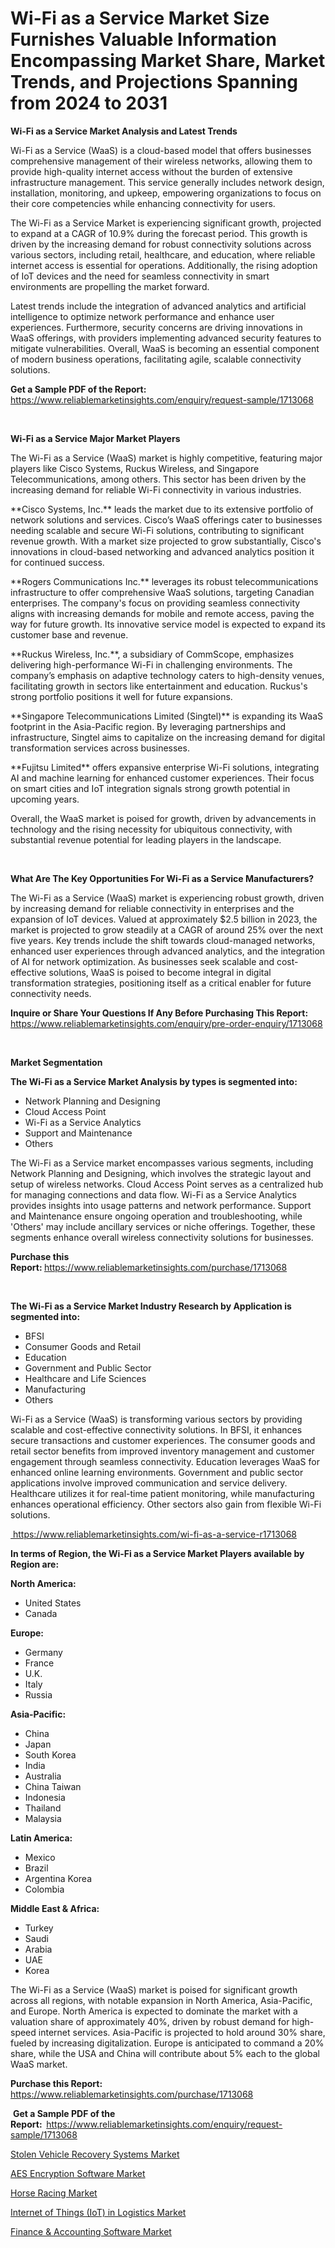 <p><h1>Wi-Fi as a Service Market Size Furnishes Valuable Information Encompassing Market Share, Market Trends, and Projections Spanning from 2024 to 2031</h1></p><p><strong>Wi-Fi as a Service Market Analysis and Latest Trends</strong></p>
<p><p>Wi-Fi as a Service (WaaS) is a cloud-based model that offers businesses comprehensive management of their wireless networks, allowing them to provide high-quality internet access without the burden of extensive infrastructure management. This service generally includes network design, installation, monitoring, and upkeep, empowering organizations to focus on their core competencies while enhancing connectivity for users.</p><p>The Wi-Fi as a Service Market is experiencing significant growth, projected to expand at a CAGR of 10.9% during the forecast period. This growth is driven by the increasing demand for robust connectivity solutions across various sectors, including retail, healthcare, and education, where reliable internet access is essential for operations. Additionally, the rising adoption of IoT devices and the need for seamless connectivity in smart environments are propelling the market forward.</p><p>Latest trends include the integration of advanced analytics and artificial intelligence to optimize network performance and enhance user experiences. Furthermore, security concerns are driving innovations in WaaS offerings, with providers implementing advanced security features to mitigate vulnerabilities. Overall, WaaS is becoming an essential component of modern business operations, facilitating agile, scalable connectivity solutions.</p></p>
<p><strong>Get a Sample PDF of the Report:&nbsp;</strong> <a href="https://www.reliablemarketinsights.com/enquiry/request-sample/1713068?utm_campaign=1622&utm_medium=2&utm_source=Github&utm_content=ia&utm_term=22102024&utm_id=wi-fi-as-a-service">https://www.reliablemarketinsights.com/enquiry/request-sample/1713068</a></p>
<p>&nbsp;</p>
<p><strong>Wi-Fi as a Service Major Market Players</strong></p>
<p><p>The Wi-Fi as a Service (WaaS) market is highly competitive, featuring major players like Cisco Systems, Ruckus Wireless, and Singapore Telecommunications, among others. This sector has been driven by the increasing demand for reliable Wi-Fi connectivity in various industries.</p><p>**Cisco Systems, Inc.** leads the market due to its extensive portfolio of network solutions and services. Cisco’s WaaS offerings cater to businesses needing scalable and secure Wi-Fi solutions, contributing to significant revenue growth. With a market size projected to grow substantially, Cisco's innovations in cloud-based networking and advanced analytics position it for continued success.</p><p>**Rogers Communications Inc.** leverages its robust telecommunications infrastructure to offer comprehensive WaaS solutions, targeting Canadian enterprises. The company's focus on providing seamless connectivity aligns with increasing demands for mobile and remote access, paving the way for future growth. Its innovative service model is expected to expand its customer base and revenue.</p><p>**Ruckus Wireless, Inc.**, a subsidiary of CommScope, emphasizes delivering high-performance Wi-Fi in challenging environments. The company’s emphasis on adaptive technology caters to high-density venues, facilitating growth in sectors like entertainment and education. Ruckus's strong portfolio positions it well for future expansions.</p><p>**Singapore Telecommunications Limited (Singtel)** is expanding its WaaS footprint in the Asia-Pacific region. By leveraging partnerships and infrastructure, Singtel aims to capitalize on the increasing demand for digital transformation services across businesses.</p><p>**Fujitsu Limited** offers expansive enterprise Wi-Fi solutions, integrating AI and machine learning for enhanced customer experiences. Their focus on smart cities and IoT integration signals strong growth potential in upcoming years.</p><p>Overall, the WaaS market is poised for growth, driven by advancements in technology and the rising necessity for ubiquitous connectivity, with substantial revenue potential for leading players in the landscape.</p></p>
<p>&nbsp;</p>
<p><strong>What Are The Key Opportunities For Wi-Fi as a Service Manufacturers?</strong></p>
<p><p>The Wi-Fi as a Service (WaaS) market is experiencing robust growth, driven by increasing demand for reliable connectivity in enterprises and the expansion of IoT devices. Valued at approximately $2.5 billion in 2023, the market is projected to grow steadily at a CAGR of around 25% over the next five years. Key trends include the shift towards cloud-managed networks, enhanced user experiences through advanced analytics, and the integration of AI for network optimization. As businesses seek scalable and cost-effective solutions, WaaS is poised to become integral in digital transformation strategies, positioning itself as a critical enabler for future connectivity needs.</p></p>
<p><strong>Inquire or Share Your Questions If Any Before Purchasing This Report:</strong> <a href="https://www.reliablemarketinsights.com/enquiry/pre-order-enquiry/1713068?utm_campaign=1622&utm_medium=2&utm_source=Github&utm_content=ia&utm_term=22102024&utm_id=wi-fi-as-a-service">https://www.reliablemarketinsights.com/enquiry/pre-order-enquiry/1713068</a></p>
<p>&nbsp;</p>
<p><strong>Market Segmentation</strong></p>
<p><strong>The Wi-Fi as a Service Market Analysis by types is segmented into:</strong></p>
<p><ul><li>Network Planning and Designing</li><li>Cloud Access Point</li><li>Wi-Fi as a Service Analytics</li><li>Support and Maintenance</li><li>Others</li></ul></p>
<p><p>The Wi-Fi as a Service market encompasses various segments, including Network Planning and Designing, which involves the strategic layout and setup of wireless networks. Cloud Access Point serves as a centralized hub for managing connections and data flow. Wi-Fi as a Service Analytics provides insights into usage patterns and network performance. Support and Maintenance ensure ongoing operation and troubleshooting, while 'Others' may include ancillary services or niche offerings. Together, these segments enhance overall wireless connectivity solutions for businesses.</p></p>
<p><strong>Purchase this Report:&nbsp;</strong><a href="https://www.reliablemarketinsights.com/purchase/1713068?utm_campaign=1622&utm_medium=2&utm_source=Github&utm_content=ia&utm_term=22102024&utm_id=wi-fi-as-a-service">https://www.reliablemarketinsights.com/purchase/1713068</a></p>
<p>&nbsp;</p>
<p><strong>The Wi-Fi as a Service Market Industry Research by Application is segmented into:</strong></p>
<p><ul><li>BFSI</li><li>Consumer Goods and Retail</li><li>Education</li><li>Government and Public Sector</li><li>Healthcare and Life Sciences</li><li>Manufacturing</li><li>Others</li></ul></p>
<p><p>Wi-Fi as a Service (WaaS) is transforming various sectors by providing scalable and cost-effective connectivity solutions. In BFSI, it enhances secure transactions and customer experiences. The consumer goods and retail sector benefits from improved inventory management and customer engagement through seamless connectivity. Education leverages WaaS for enhanced online learning environments. Government and public sector applications involve improved communication and service delivery. Healthcare utilizes it for real-time patient monitoring, while manufacturing enhances operational efficiency. Other sectors also gain from flexible Wi-Fi solutions.</p></p>
<p><a href="https://www.reliablemarketinsights.com/wi-fi-as-a-service-r1713068?utm_campaign=1622&utm_medium=2&utm_source=Github&utm_content=ia&utm_term=22102024&utm_id=wi-fi-as-a-service">&nbsp;https://www.reliablemarketinsights.com/wi-fi-as-a-service-r1713068</a></p>
<p><strong>In terms of Region, the Wi-Fi as a Service Market Players available by Region are:</strong></p>
<p>
    <p> <strong> North America: </strong>
        <ul>
            <li>United States</li>
            <li>Canada</li>
        </ul>
        </p> 
    <p> <strong> Europe: </strong>
        <ul>
            <li>Germany</li>
            <li>France</li>
            <li>U.K.</li>
            <li>Italy</li>
            <li>Russia</li>
        </ul>
        </p> 
    <p> <strong> Asia-Pacific: </strong>
        <ul>
            <li>China</li>
            <li>Japan</li>
            <li>South Korea</li>
            <li>India</li>
            <li>Australia</li>
            <li>China Taiwan</li>
            <li>Indonesia</li>
            <li>Thailand</li>
            <li>Malaysia</li>
        </ul>
        </p> 
    <p> <strong> Latin America: </strong>
        <ul>
            <li>Mexico</li>
            <li>Brazil</li>
            <li>Argentina Korea</li>
            <li>Colombia</li>
        </ul>
        </p> 
    <p> <strong> Middle East & Africa: </strong>
        <ul>
            <li>Turkey</li>
            <li>Saudi</li>
            <li>Arabia</li>
            <li>UAE</li>
            <li>Korea</li>
        </ul>
    </p>
    </p>
<p><p>The Wi-Fi as a Service (WaaS) market is poised for significant growth across all regions, with notable expansion in North America, Asia-Pacific, and Europe. North America is expected to dominate the market with a valuation share of approximately 40%, driven by robust demand for high-speed internet services. Asia-Pacific is projected to hold around 30% share, fueled by increasing digitalization. Europe is anticipated to command a 20% share, while the USA and China will contribute about 5% each to the global WaaS market.</p></p>
<p><strong>Purchase this Report: </strong><a href="https://www.reliablemarketinsights.com/purchase/1713068?utm_campaign=1622&utm_medium=2&utm_source=Github&utm_content=ia&utm_term=22102024&utm_id=wi-fi-as-a-service">https://www.reliablemarketinsights.com/purchase/1713068</a></p>
<p>&nbsp;<strong>Get a Sample PDF of the Report:&nbsp;&nbsp;</strong><a href="https://www.reliablemarketinsights.com/enquiry/request-sample/1713068?utm_campaign=1622&utm_medium=2&utm_source=Github&utm_content=ia&utm_term=22102024&utm_id=wi-fi-as-a-service">https://www.reliablemarketinsights.com/enquiry/request-sample/1713068</a></p>
<p><strong></strong></p>
<p><p><a href="https://www.linkedin.com/pulse/global-stolen-vehicle-recovery-systems-market-focus-application-iwole?utm_campaign=1622&utm_medium=2&utm_source=Github&utm_content=ia&utm_term=22102024&utm_id=wi-fi-as-a-service">Stolen Vehicle Recovery Systems Market</a></p><p><a href="https://www.linkedin.com/pulse/comprehensive-aes-encryption-software-market-report-regional-cjzqf?utm_campaign=1622&utm_medium=2&utm_source=Github&utm_content=ia&utm_term=22102024&utm_id=wi-fi-as-a-service">AES Encryption Software Market</a></p><p><a href="https://www.linkedin.com/pulse/in-depth-horse-racing-market-review-size-share-112cagr-2iwbf?utm_campaign=1622&utm_medium=2&utm_source=Github&utm_content=ia&utm_term=22102024&utm_id=wi-fi-as-a-service">Horse Racing Market</a></p><p><a href="https://github.com/JosephineMcguire65/Market-Research-Report-List-1/blob/main/internet-of-things-iot-in-logistics-market.md?utm_campaign=1622&utm_medium=2&utm_source=Github&utm_content=ia&utm_term=22102024&utm_id=wi-fi-as-a-service">Internet of Things (IoT) in Logistics Market</a></p><p><a href="https://www.linkedin.com/pulse/finance-accounting-software-market-navigating-challenges-unlocking-bzxif?utm_campaign=1622&utm_medium=2&utm_source=Github&utm_content=ia&utm_term=22102024&utm_id=wi-fi-as-a-service">Finance & Accounting Software Market</a></p></p>